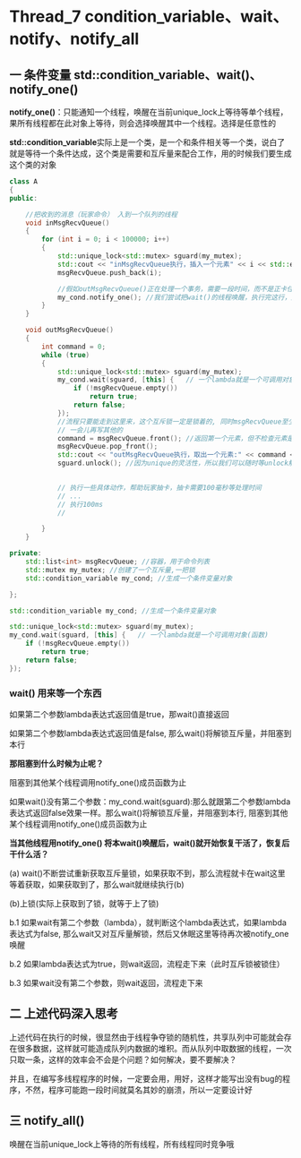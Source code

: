 # Thread_7 condition_variable、wait、notify、notify_all

## 一 条件变量 std::condition_variable、wait()、notify_one()

**notify_one()**：只能通知一个线程，唤醒在当前unique_lock上等待等单个线程，果所有线程都在此对象上等待，则会选择唤醒其中一个线程。选择是任意性的

**std::condition_variable**实际上是一个类，是一个和条件相关等一个类，说白了就是等待一个条件达成，这个类是需要和互斥量来配合工作，用的时候我们要生成这个类的对象



```c++
class A
{
public:

	//把收到的消息（玩家命令） 入到一个队列的线程
	void inMsgRecvQueue()
	{
		for (int i = 0; i < 100000; i++)
		{
			std::unique_lock<std::mutex> sguard(my_mutex);
			std::cout << "inMsgRecvQueue执行，插入一个元素" << i << std::endl;
			msgRecvQueue.push_back(i);

			//假如outMsgRecvQueue()正在处理一个事务，需要一段时间，而不是正卡住wait()那里等待你唤醒，那么此时notify_one也许就没有效果
			my_cond.notify_one(); //我们尝试把wait()的线程唤醒，执行完这行，那么outMsgRecvQueue()里面等wait就会被唤醒
		}
	}

	void outMsgRecvQueue()
	{
		int command = 0;
		while (true)
		{
			std::unique_lock<std::mutex> sguard(my_mutex);
			my_cond.wait(sguard, [this] {   // 一个lambda就是一个可调用对象(函数)
				if (!msgRecvQueue.empty())
					return true;
				return false;
			});
			//流程只要能走到这里来，这个互斥锁一定是锁着的, 同时msgRecvQueue至少是有一条数据的
			// 一会儿再写其他的
			command = msgRecvQueue.front(); //返回第一个元素，但不检查元素是否存在 
			msgRecvQueue.pop_front();
			std::cout << "outMsgRecvQueue执行，取出一个元素:" << command << " thread_id:" << std::this_thread::get_id() << std::endl;
			sguard.unlock(); //因为unique的灵活性，所以我们可以随时等unlock解锁，以免锁住太长时间
			

			// 执行一些具体动作，帮助玩家抽卡，抽卡需要100毫秒等处理时间
			// ...
			// 执行100ms
			//

		}
	}

private:
	std::list<int> msgRecvQueue; //容器，用于命令列表
	std::mutex my_mutex; //创建了一个互斥量,一把锁
	std::condition_variable my_cond; //生成一个条件变量对象

};
```

```c++
std::condition_variable my_cond; //生成一个条件变量对象
```

```c++
std::unique_lock<std::mutex> sguard(my_mutex);
my_cond.wait(sguard, [this] {   // 一个lambda就是一个可调用对象(函数)
    if (!msgRecvQueue.empty())
        return true;
    return false;
});
```

### wait()  用来等一个东西

如果第二个参数lambda表达式返回值是true，那wait()直接返回

如果第二个参数lambda表达式返回值是false, 那么wait()将解锁互斥量，并阻塞到本行

**那阻塞到什么时候为止呢？**

阻塞到其他某个线程调用notify_one()成员函数为止

如果wait()没有第二个参数：my_cond.wait(sguard):那么就跟第二个参数lambda表达式返回false效果一样。那么wait()将解锁互斥量，并阻塞到本行, 阻塞到其他某个线程调用notify_one()成员函数为止

**当其他线程用notify_one() 将本wait()唤醒后，wait()就开始恢复干活了，恢复后干什么活？**

(a) wait()不断尝试重新获取互斥量锁，如果获取不到，那么流程就卡在wait这里等着获取，如果获取到了，那么wait就继续执行(b)

(b)上锁(实际上获取到了锁，就等于上了锁)

b.1 如果wait有第二个参数（lambda），就判断这个lambda表达式，如果lambda表达式为false, 那么wait又对互斥量解锁，然后又休眠这里等待再次被notify_one唤醒

b.2 如果lambda表达式为true，则wait返回，流程走下来（此时互斥锁被锁住）

b.3 如果wait没有第二个参数，则wait返回，流程走下来



## 二 上述代码深入思考

上述代码在执行的时候，很显然由于线程争夺锁的随机性，共享队列中可能就会存在很多数据，这样就可能造成队列内数据的堆积。而从队列中取数据的线程，一次只取一条，这样的效率会不会是个问题？如何解决，要不要解决？

并且，在编写多线程程序的时候，一定要会用，用好，这样才能写出没有bug的程序，不然，程序可能跑一段时间就莫名其妙的崩溃，所以一定要设计好



## 三 notify_all()

唤醒在当前unique_lock上等待的所有线程，所有线程同时竞争哦

